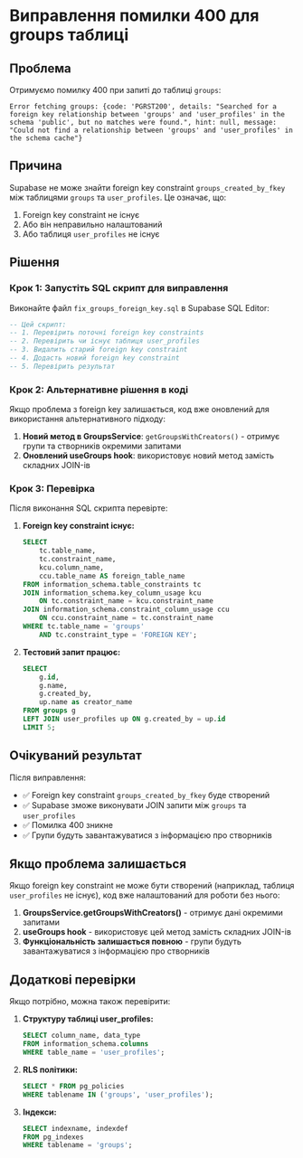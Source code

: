 # Виправлення помилки 400 для groups таблиці

## Проблема

Отримуємо помилку 400 при запиті до таблиці `groups`:
```
Error fetching groups: {code: 'PGRST200', details: "Searched for a foreign key relationship between 'groups' and 'user_profiles' in the schema 'public', but no matches were found.", hint: null, message: "Could not find a relationship between 'groups' and 'user_profiles' in the schema cache"}
```

## Причина

Supabase не може знайти foreign key constraint `groups_created_by_fkey` між таблицями `groups` та `user_profiles`. Це означає, що:
1. Foreign key constraint не існує
2. Або він неправильно налаштований
3. Або таблиця `user_profiles` не існує

## Рішення

### Крок 1: Запустіть SQL скрипт для виправлення

Виконайте файл `fix_groups_foreign_key.sql` в Supabase SQL Editor:

```sql
-- Цей скрипт:
-- 1. Перевірить поточні foreign key constraints
-- 2. Перевірить чи існує таблиця user_profiles
-- 3. Видалить старий foreign key constraint
-- 4. Додасть новий foreign key constraint
-- 5. Перевірить результат
```

### Крок 2: Альтернативне рішення в коді

Якщо проблема з foreign key залишається, код вже оновлений для використання альтернативного підходу:

1. **Новий метод в GroupsService**: `getGroupsWithCreators()` - отримує групи та створників окремими запитами
2. **Оновлений useGroups hook**: використовує новий метод замість складних JOIN-ів

### Крок 3: Перевірка

Після виконання SQL скрипта перевірте:

1. **Foreign key constraint існує:**
   ```sql
   SELECT 
       tc.table_name, 
       tc.constraint_name, 
       kcu.column_name,
       ccu.table_name AS foreign_table_name
   FROM information_schema.table_constraints tc
   JOIN information_schema.key_column_usage kcu 
       ON tc.constraint_name = kcu.constraint_name
   JOIN information_schema.constraint_column_usage ccu 
       ON ccu.constraint_name = tc.constraint_name
   WHERE tc.table_name = 'groups'
       AND tc.constraint_type = 'FOREIGN KEY';
   ```

2. **Тестовий запит працює:**
   ```sql
   SELECT 
       g.id,
       g.name,
       g.created_by,
       up.name as creator_name
   FROM groups g
   LEFT JOIN user_profiles up ON g.created_by = up.id
   LIMIT 5;
   ```

## Очікуваний результат

Після виправлення:
- ✅ Foreign key constraint `groups_created_by_fkey` буде створений
- ✅ Supabase зможе виконувати JOIN запити між `groups` та `user_profiles`
- ✅ Помилка 400 зникне
- ✅ Групи будуть завантажуватися з інформацією про створників

## Якщо проблема залишається

Якщо foreign key constraint не може бути створений (наприклад, таблиця `user_profiles` не існує), код вже налаштований для роботи без нього:

1. **GroupsService.getGroupsWithCreators()** - отримує дані окремими запитами
2. **useGroups hook** - використовує цей метод замість складних JOIN-ів
3. **Функціональність залишається повною** - групи будуть завантажуватися з інформацією про створників

## Додаткові перевірки

Якщо потрібно, можна також перевірити:

1. **Структуру таблиці user_profiles:**
   ```sql
   SELECT column_name, data_type 
   FROM information_schema.columns 
   WHERE table_name = 'user_profiles';
   ```

2. **RLS політики:**
   ```sql
   SELECT * FROM pg_policies 
   WHERE tablename IN ('groups', 'user_profiles');
   ```

3. **Індекси:**
   ```sql
   SELECT indexname, indexdef 
   FROM pg_indexes 
   WHERE tablename = 'groups';
   ``` 